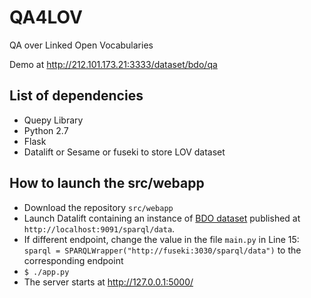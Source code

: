 # QA4LOV
QA over Linked Open Vocabularies

Demo at http://212.101.173.21:3333/dataset/bdo/qa

## List of dependencies

- Quepy Library 
- Python 2.7
- Flask 
- Datalift or Sesame or fuseki to store LOV dataset

## How to launch the src/webapp
- Download the repository `src/webapp`
- Launch Datalift  containing an instance of [BDO dataset](http://212.101.173.21:3333/dataset/bdo/) published at `http://localhost:9091/sparql/data`. 
- If different endpoint, change the value in the file `main.py` in Line 15: `sparql = SPARQLWrapper("http://fuseki:3030/sparql/data")` to the corresponding endpoint
- `$ ./app.py`  
- The server starts at http://127.0.0.1:5000/

